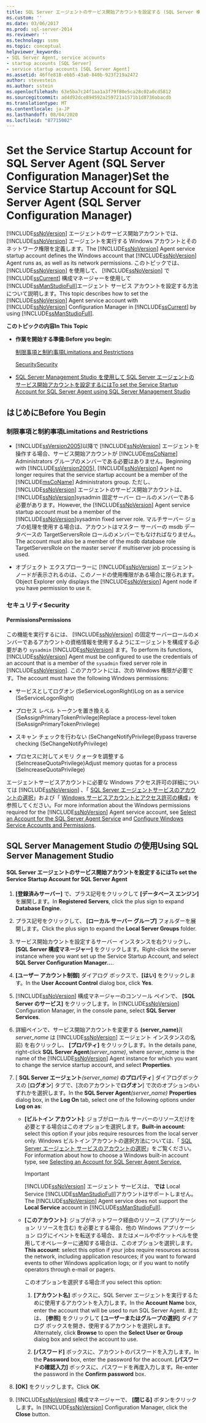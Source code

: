 ```yaml
---
title: SQL Server エージェントのサービス開始アカウントを設定する (SQL Server 構成マネージャー) |Microsoft Docs
ms.custom: ''
ms.date: 03/06/2017
ms.prod: sql-server-2014
ms.reviewer: ''
ms.technology: ssms
ms.topic: conceptual
helpviewer_keywords:
- SQL Server Agent, service accounts
- startup accounts [SQL Server]
- service startup accounts [SQL Server Agent]
ms.assetid: 46ffe818-ebb5-43a0-840b-923f219a2472
author: stevestein
ms.author: sstein
ms.openlocfilehash: 63e5ba7c24f1aa1a3f79f80e5ca28c02a0cd5812
ms.sourcegitcommit: ad4d92dce894592a259721a1571b1d8736abacdb
ms.translationtype: MT
ms.contentlocale: ja-JP
ms.lasthandoff: 08/04/2020
ms.locfileid: "87715002"
---
```

# <a name="set-the-service-startup-account-for-sql-server-agent-sql-server-configuration-manager"></a><span data-ttu-id="7b794-102">Set the Service Startup Account for SQL Server Agent (SQL Server Configuration Manager)</span><span class="sxs-lookup"><span data-stu-id="7b794-102">Set the Service Startup Account for SQL Server Agent (SQL Server Configuration Manager)</span></span>
  <span data-ttu-id="7b794-103">[!INCLUDE[ssNoVersion](../../includes/ssnoversion-md.md)] エージェントのサービス開始アカウントでは、 [!INCLUDE[ssNoVersion](../../includes/ssnoversion-md.md)] エージェントを実行する Windows アカウントとそのネットワーク権限を定義します。</span><span class="sxs-lookup"><span data-stu-id="7b794-103">The [!INCLUDE[ssNoVersion](../../includes/ssnoversion-md.md)] Agent service startup account defines the Windows account that [!INCLUDE[ssNoVersion](../../includes/ssnoversion-md.md)] Agent runs as, as well as its network permissions.</span></span> <span data-ttu-id="7b794-104">このトピックでは、 [!INCLUDE[ssNoVersion](../../includes/ssnoversion-md.md)] を使用して、 [!INCLUDE[ssNoVersion](../../includes/ssnoversion-md.md)] で [!INCLUDE[ssCurrent](../../includes/sscurrent-md.md)] 構成マネージャーを使用して [!INCLUDE[ssManStudioFull](../../includes/ssmanstudiofull-md.md)]エージェント サービス アカウントを設定する方法について説明します。</span><span class="sxs-lookup"><span data-stu-id="7b794-104">This topic describes how to set the [!INCLUDE[ssNoVersion](../../includes/ssnoversion-md.md)] Agent service account with [!INCLUDE[ssNoVersion](../../includes/ssnoversion-md.md)] Configuration Manager in [!INCLUDE[ssCurrent](../../includes/sscurrent-md.md)] by using [!INCLUDE[ssManStudioFull](../../includes/ssmanstudiofull-md.md)].</span></span>  
  
 <span data-ttu-id="7b794-105">**このトピックの内容**</span><span class="sxs-lookup"><span data-stu-id="7b794-105">**In This Topic**</span></span>  
  
-   <span data-ttu-id="7b794-106">**作業を開始する準備:**</span><span class="sxs-lookup"><span data-stu-id="7b794-106">**Before you begin:**</span></span>  
  
     [<span data-ttu-id="7b794-107">制限事項と制約事項</span><span class="sxs-lookup"><span data-stu-id="7b794-107">Limitations and Restrictions</span></span>](#Restrictions)  
  
     [<span data-ttu-id="7b794-108">Security</span><span class="sxs-lookup"><span data-stu-id="7b794-108">Security</span></span>](#Security)  
  
-   [<span data-ttu-id="7b794-109">SQL Server Management Studio を使用して SQL Server エージェントのサービス開始アカウントを設定するには</span><span class="sxs-lookup"><span data-stu-id="7b794-109">To set the Service Startup Account for SQL Server Agent using SQL Server Management Studio</span></span>](#SSMSProcedure)  
  
##  <a name="before-you-begin"></a><a name="BeforeYouBegin"></a> <span data-ttu-id="7b794-110">はじめに</span><span class="sxs-lookup"><span data-stu-id="7b794-110">Before You Begin</span></span>  
  
###  <a name="limitations-and-restrictions"></a><a name="Restrictions"></a> <span data-ttu-id="7b794-111">制限事項と制約事項</span><span class="sxs-lookup"><span data-stu-id="7b794-111">Limitations and Restrictions</span></span>  
  
-   <span data-ttu-id="7b794-112">[!INCLUDE[ssVersion2005](../../includes/ssversion2005-md.md)]以降で [!INCLUDE[ssNoVersion](../../includes/ssnoversion-md.md)] エージェントを操作する場合、サービス開始アカウントが [!INCLUDE[msCoName](../../includes/msconame-md.md)] Administrators グループのメンバーである必要はありません。</span><span class="sxs-lookup"><span data-stu-id="7b794-112">Beginning with [!INCLUDE[ssVersion2005](../../includes/ssversion2005-md.md)], [!INCLUDE[ssNoVersion](../../includes/ssnoversion-md.md)] Agent no longer requires that the service startup account be a member of the [!INCLUDE[msCoName](../../includes/msconame-md.md)] Administrators group.</span></span> <span data-ttu-id="7b794-113">ただし、 [!INCLUDE[ssNoVersion](../../includes/ssnoversion-md.md)] エージェントのサービス開始アカウントは、 [!INCLUDE[ssNoVersion](../../includes/ssnoversion-md.md)]sysadmin 固定サーバー ロールのメンバーである必要があります。</span><span class="sxs-lookup"><span data-stu-id="7b794-113">However, the [!INCLUDE[ssNoVersion](../../includes/ssnoversion-md.md)] Agent service startup account must be a member of the [!INCLUDE[ssNoVersion](../../includes/ssnoversion-md.md)]sysadmin fixed server role.</span></span> <span data-ttu-id="7b794-114">マルチサーバー ジョブの処理を使用する場合は、アカウントはマスター サーバーの msdb データベースの TargetServersRole ロールのメンバーでもなければなりません。</span><span class="sxs-lookup"><span data-stu-id="7b794-114">The account must also be a member of the msdb database role TargetServersRole on the master server if multiserver job processing is used.</span></span>  
  
-   <span data-ttu-id="7b794-115">オブジェクト エクスプローラーに [!INCLUDE[ssNoVersion](../../includes/ssnoversion-md.md)] エージェント ノードが表示されるのは、このノードの使用権限がある場合に限られます。</span><span class="sxs-lookup"><span data-stu-id="7b794-115">Object Explorer only displays the [!INCLUDE[ssNoVersion](../../includes/ssnoversion-md.md)] Agent node if you have permission to use it.</span></span>  
  
###  <a name="security"></a><a name="Security"></a> <span data-ttu-id="7b794-116">セキュリティ</span><span class="sxs-lookup"><span data-stu-id="7b794-116">Security</span></span>  
  
####  <a name="permissions"></a><a name="Permissions"></a> <span data-ttu-id="7b794-117">Permissions</span><span class="sxs-lookup"><span data-stu-id="7b794-117">Permissions</span></span>  
 <span data-ttu-id="7b794-118">この機能を実行するには、 [!INCLUDE[ssNoVersion](../../includes/ssnoversion-md.md)] の固定サーバーロールのメンバーであるアカウントの資格情報を使用するようにエージェントを構成する必要があり `sysadmin` [!INCLUDE[ssNoVersion](../../includes/ssnoversion-md.md)] ます。</span><span class="sxs-lookup"><span data-stu-id="7b794-118">To perform its functions, [!INCLUDE[ssNoVersion](../../includes/ssnoversion-md.md)] Agent must be configured to use the credentials of an account that is a member of the `sysadmin` fixed server role in [!INCLUDE[ssNoVersion](../../includes/ssnoversion-md.md)].</span></span> <span data-ttu-id="7b794-119">このアカウントには、次の Windows 権限が必要です。</span><span class="sxs-lookup"><span data-stu-id="7b794-119">The account must have the following Windows permissions:</span></span>  
  
-   <span data-ttu-id="7b794-120">サービスとしてログオン (SeServiceLogonRight)</span><span class="sxs-lookup"><span data-stu-id="7b794-120">Log on as a service (SeServiceLogonRight)</span></span>  
  
-   <span data-ttu-id="7b794-121">プロセス レベル トークンを置き換える (SeAssignPrimaryTokenPrivilege)</span><span class="sxs-lookup"><span data-stu-id="7b794-121">Replace a process-level token (SeAssignPrimaryTokenPrivilege)</span></span>  
  
-   <span data-ttu-id="7b794-122">スキャン チェックを行わない (SeChangeNotifyPrivilege)</span><span class="sxs-lookup"><span data-stu-id="7b794-122">Bypass traverse checking (SeChangeNotifyPrivilege)</span></span>  
  
-   <span data-ttu-id="7b794-123">プロセスに対してメモリ クォータを調整する (SeIncreaseQuotaPrivilege)</span><span class="sxs-lookup"><span data-stu-id="7b794-123">Adjust memory quotas for a process (SeIncreaseQuotaPrivilege)</span></span>  
  
 <span data-ttu-id="7b794-124">エージェントサービスアカウントに必要な Windows アクセス許可の詳細については [!INCLUDE[ssNoVersion](../../includes/ssnoversion-md.md)] 、「 [SQL Server エージェントサービスのアカウントの選択](select-an-account-for-the-sql-server-agent-service.md)」および「 [Windows サービスアカウントとアクセス許可の構成](../../database-engine/configure-windows/configure-windows-service-accounts-and-permissions.md)」を参照してください。</span><span class="sxs-lookup"><span data-stu-id="7b794-124">For more information about the Windows permissions required for the [!INCLUDE[ssNoVersion](../../includes/ssnoversion-md.md)] Agent service account, see [Select an Account for the SQL Server Agent Service](select-an-account-for-the-sql-server-agent-service.md) and [Configure Windows Service Accounts and Permissions](../../database-engine/configure-windows/configure-windows-service-accounts-and-permissions.md).</span></span>  
  
##  <a name="using-sql-server-management-studio"></a><a name="SSMSProcedure"></a> <span data-ttu-id="7b794-125">SQL Server Management Studio の使用</span><span class="sxs-lookup"><span data-stu-id="7b794-125">Using SQL Server Management Studio</span></span>  
  
#### <a name="to-set-the-service-startup-account-for-sql-server-agent"></a><span data-ttu-id="7b794-126">SQL Server エージェントのサービス開始アカウントを設定するには</span><span class="sxs-lookup"><span data-stu-id="7b794-126">To set the Service Startup Account for SQL Server Agent</span></span>  
  
1.  <span data-ttu-id="7b794-127">**[登録済みサーバー]** で、プラス記号をクリックして **[データベース エンジン]** を展開します。</span><span class="sxs-lookup"><span data-stu-id="7b794-127">In **Registered Servers**, click the plus sign to expand **Database Engine**.</span></span>  
  
2.  <span data-ttu-id="7b794-128">プラス記号をクリックして、 **[ローカル サーバー グループ]** フォルダーを展開します。</span><span class="sxs-lookup"><span data-stu-id="7b794-128">Click the plus sign to expand the **Local Server Groups** folder.</span></span>  
  
3.  <span data-ttu-id="7b794-129">サービス開始カウントを設定するサーバー インスタンスを右クリックし、**[SQL Server 構成マネージャー]** をクリックします。</span><span class="sxs-lookup"><span data-stu-id="7b794-129">Right-click the server instance where you want set up the Service Startup Account, and select **SQL Server Configuration Manager...**.</span></span>  
  
4.  <span data-ttu-id="7b794-130">**[ユーザー アカウント制御]** ダイアログ ボックスで、**[はい]** をクリックします。</span><span class="sxs-lookup"><span data-stu-id="7b794-130">In the **User Account Control** dialog box, click **Yes**.</span></span>  
  
5.  <span data-ttu-id="7b794-131">[!INCLUDE[ssNoVersion](../../includes/ssnoversion-md.md)] 構成マネージャーのコンソール ペインで、 **[SQL Server のサービス]** をクリックします。</span><span class="sxs-lookup"><span data-stu-id="7b794-131">In [!INCLUDE[ssNoVersion](../../includes/ssnoversion-md.md)] Configuration Manager, in the console pane, select **SQL Server Services**.</span></span>  
  
6.  <span data-ttu-id="7b794-132">詳細ペインで、サービス開始アカウントを変更する **(server_name)**_]_( *server_name* は [!INCLUDE[ssNoVersion](../../includes/ssnoversion-md.md)] エージェント インスタンスの名前) を右クリックし、 **[プロパティ]** をクリックします。</span><span class="sxs-lookup"><span data-stu-id="7b794-132">In the details pane, right-click **SQL Server Agent**_(server_name)_, where *server_name* is the name of the [!INCLUDE[ssNoVersion](../../includes/ssnoversion-md.md)] Agent instance for which you want to change the service startup account, and select **Properties**.</span></span>  
  
7.  <span data-ttu-id="7b794-133">[ **SQL Server エージェント**_(server_name)_ **のプロパティ**] ダイアログボックスの [**ログオン**] タブで、[次のアカウントで**ログオン**] で次のオプションのいずれかを選択します。</span><span class="sxs-lookup"><span data-stu-id="7b794-133">In the **SQL Server Agent**_(server_name)_ **Properties** dialog box, in the **Log On** tab, select one of the following options under **Log on as**:</span></span>  
  
    -   <span data-ttu-id="7b794-134">**[ビルトイン アカウント]**: ジョブがローカル サーバーのリソースだけを必要とする場合はこのオプションを選択します。</span><span class="sxs-lookup"><span data-stu-id="7b794-134">**Built-in account**: select this option if your jobs require resources from the local server only.</span></span> <span data-ttu-id="7b794-135">Windows ビルトイン アカウントの選択方法については、「 [SQL Server エージェント サービスのアカウントの選択](https://msdn.microsoft.com/library/ms191543.aspx)」をご覧ください。</span><span class="sxs-lookup"><span data-stu-id="7b794-135">For information about how to choose a Windows built-in account type, see [Selecting an Account for SQL Server Agent Service.](https://msdn.microsoft.com/library/ms191543.aspx)</span></span>  
  
        > [!IMPORTANT]  
        >  <span data-ttu-id="7b794-136">[!INCLUDE[ssNoVersion](../../includes/ssnoversion-md.md)] エージェント サービスは、 **では** Local Service [!INCLUDE[ssManStudioFull](../../includes/ssmanstudiofull-md.md)]アカウントはサポートしません。</span><span class="sxs-lookup"><span data-stu-id="7b794-136">The [!INCLUDE[ssNoVersion](../../includes/ssnoversion-md.md)] Agent service does not support the **Local Service** account in [!INCLUDE[ssManStudioFull](../../includes/ssmanstudiofull-md.md)].</span></span>  
  
    -   <span data-ttu-id="7b794-137">**[このアカウント]**: ジョブがネットワーク経由のリソース (アプリケーション リソースを含む) を必要とする場合、他の Windows アプリケーション ログにイベントを転送する場合、またはメールやポケットベルを使用してオペレーターに通知する場合は、このオプションを選択します。</span><span class="sxs-lookup"><span data-stu-id="7b794-137">**This account**: select this option if your jobs require resources across the network, including application resources; if you want to forward events to other Windows application logs; or if you want to notify operators through e-mail or pagers.</span></span>  
  
         <span data-ttu-id="7b794-138">このオプションを選択する場合:</span><span class="sxs-lookup"><span data-stu-id="7b794-138">If you select this option:</span></span>  
  
        1.  <span data-ttu-id="7b794-139">**[アカウント名]** ボックスに、SQL Server エージェントを実行するために使用するアカウントを入力します。</span><span class="sxs-lookup"><span data-stu-id="7b794-139">In the **Account Name** box, enter the account that will be used to run SQL Server Agent.</span></span> <span data-ttu-id="7b794-140">または、 **[参照]** をクリックして **[ユーザーまたはグループの選択]** ダイアログ ボックスを開き、使用するアカウントを選択します。</span><span class="sxs-lookup"><span data-stu-id="7b794-140">Alternately, click **Browse** to open the **Select User or Group** dialog box and select the account to use.</span></span>  
  
        2.  <span data-ttu-id="7b794-141">**[パスワード]** ボックスに、アカウントのパスワードを入力します。</span><span class="sxs-lookup"><span data-stu-id="7b794-141">In the **Password** box, enter the password for the account.</span></span> <span data-ttu-id="7b794-142">**[パスワードの確認入力]** ボックスに、パスワードを再度入力します。</span><span class="sxs-lookup"><span data-stu-id="7b794-142">Re-enter the password in the **Confirm password** box.</span></span>  
  
8.  <span data-ttu-id="7b794-143">**[OK]** をクリックします。</span><span class="sxs-lookup"><span data-stu-id="7b794-143">Click **OK**.</span></span>  
  
9. <span data-ttu-id="7b794-144">[!INCLUDE[ssNoVersion](../../includes/ssnoversion-md.md)] 構成マネージャーで、 **[閉じる]** ボタンをクリックします。</span><span class="sxs-lookup"><span data-stu-id="7b794-144">In [!INCLUDE[ssNoVersion](../../includes/ssnoversion-md.md)] Configuration Manager, click the **Close** button.</span></span>  
  
  
